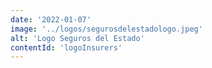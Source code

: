 ```yaml
---
date: '2022-01-07'
image: '../logos/segurosdelestadologo.jpeg'
alt: 'Logo Seguros del Estado'
contentId: 'logoInsurers'
---
```

